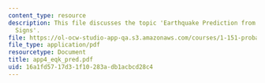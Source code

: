 ```yaml
---
content_type: resource
description: This file discusses the topic 'Earthquake Prediction from Imperfect Premonitory
  Signs'.
file: https://ol-ocw-studio-app-qa.s3.amazonaws.com/courses/1-151-probability-and-statistics-in-engineering-spring-2005/16a1fd5717d31f10283adb1acbcd28c4_app4_eqk_pred.pdf
file_type: application/pdf
resourcetype: Document
title: app4_eqk_pred.pdf
uid: 16a1fd57-17d3-1f10-283a-db1acbcd28c4
---
```

